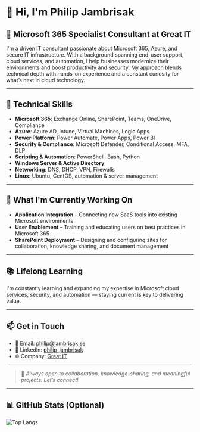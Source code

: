 # 👋 Hi, I'm Philip Jambrisak

## 🚀 Microsoft 365 Specialist Consultant at Great IT

I'm a driven IT consultant passionate about Microsoft 365, Azure, and secure IT infrastructure. With a background spanning end-user support, cloud services, and automation, I help businesses modernize their environments and boost productivity and security. My approach blends technical depth with hands-on experience and a constant curiosity for what’s next in cloud technology.

---

## 🔧 Technical Skills

- **Microsoft 365**: Exchange Online, SharePoint, Teams, OneDrive, Compliance
- **Azure**: Azure AD, Intune, Virtual Machines, Logic Apps
- **Power Platform**: Power Automate, Power Apps, Power BI
- **Security & Compliance**: Microsoft Defender, Conditional Access, MFA, DLP
- **Scripting & Automation**: PowerShell, Bash, Python
- **Windows Server & Active Directory**
- **Networking**: DNS, DHCP, VPN, Firewalls
- **Linux**: Ubuntu, CentOS, automation & server management

---

## 🔭 What I'm Currently Working On

- **Application Integration** – Connecting new SaaS tools into existing Microsoft environments
- **User Enablement** – Training and educating users on best practices in Microsoft 365
- **SharePoint Deployment** – Designing and configuring sites for collaboration, knowledge sharing, and document management

---

## 📚 Lifelong Learning

I'm constantly learning and expanding my expertise in Microsoft cloud services, security, and automation — staying current is key to delivering value.

---

## 📫 Get in Touch

- 📧 Email: [philip@jambrisak.se](mailto:philip@jambrisak.se)
- 🔗 LinkedIn: [philip-jambrisak](https://www.linkedin.com/in/philip-jambrisak/)
- 🌐 Company: [Great IT](https://greatit.se/)

---

> 💬 *Always open to collaboration, knowledge-sharing, and meaningful projects. Let’s connect!*

---

## 📊 GitHub Stats (Optional)

![Top Langs](https://github-readme-stats.vercel.app/api/top-langs/?username=philipjambrisak&layout=compact&theme=default)
